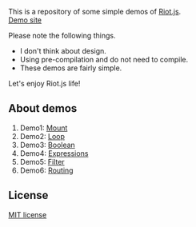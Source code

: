 This is a repository of some simple demos of [Riot.js](http://riotjs.com/).  
[Demo site](http://www34.atpages.jp/clown3130/riot-demos/)

Please note the following things.

- I don't think about design.
- Using pre-compilation and do not need to compile.
- These demos are fairly simple.

Let's enjoy Riot.js life!


## About demos
1. Demo1: [Mount](https://github.com/k-kuwahara/riot-demos/blob/master/demo1/index.html)
2. Demo2: [Loop](https://github.com/k-kuwahara/riot-demos/blob/master/demo2/index.html)
3. Demo3: [Boolean](https://github.com/k-kuwahara/riot-demos/blob/master/demo3/index.html)
4. Demo4: [Expressions](https://github.com/k-kuwahara/riot-demos/blob/master/demo4/index.html)
5. Demo5: [Filter](https://github.com/k-kuwahara/riot-demos/blob/master/demo5/index.html)
6. Demo6: [Routing](https://github.com/k-kuwahara/riot-demos/blob/master/demo6/index.html)

## License
[MIT license](https://github.com/k-kuwahara/riot-demos/blob/master/LICENSE.md)

